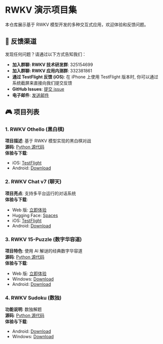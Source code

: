 # RWKV 演示项目集

本仓库展示基于 RWKV 模型开发的多种交互式应用，欢迎体验和反馈问题。

## 📮 反馈渠道

发现任何问题？请通过以下方式告知我们：

- **加入群聊: RWKV 技术研发群**: 325154699
- **加入群聊: RWKV 应用内测群**: 332381861
- **通过 TestFlight 反馈 (iOS)**: 在 iPhone 上使用 TestFlight 版本时, 你可以通过系统截屏来直接向我们提交反馈
- **GitHub Issues**: [提交 issue](https://github.com/HaloWang/RWKV-Demos/issues/new?template=Blank+issue)
- **电子邮件**: [发送邮件](mailto:wangce@rwkvos.com)

## 🎮 项目列表

### 1. RWKV Othello (黑白棋)

**项目描述**: 基于 RWKV 模型实现的黑白棋对战  
**源码**: [Python 源代码](https://github.com/Jellyfish042/RWKV_Othello)  
**体验与下载**:

- iOS: [TestFlight](https://testflight.apple.com/join/YCC3bcD2)
- Android: [Download](https://github.com/HaloWang/RWKV-Demos/releases/download/1.0.0/RWKV.v7.Othello-1.0.3-121.zip)

### 2. RWKV Chat v7 (聊天)

**项目亮点**: 支持多平台运行的对话系统  
**体验与下载**:

- Web 版: [立即体验](https://cryscan.github.io/web-rwkv-puzzles/#/chat)
- Hugging Face: [Spaces](https://huggingface.co/spaces/BlinkDL/RWKV-Gradio-1)
- iOS: [TestFlight](https://testflight.apple.com/join/DaMqCNKh)
- Android: [Download](https://github.com/HaloWang/RWKV-Demos/releases/download/1.0.0/RWKV-Chat-V7-1.0.0-231.zip)

### 3. RWKV 15-Puzzle (数字华容道)

**项目特色**: 使用 AI 解谜的经典数字华容道  
**源码**: [Python 源代码](https://github.com/Jellyfish042/RWKV-15Puzzle)  
**体验与下载**:

- Web 版: [立即体验](https://cryscan.github.io/web-rwkv-puzzles/#/15puzzle)
- Windows: [Download](https://github.com/HaloWang/RWKV-Demos/releases/download/1.0.0/15Puzzle_webgpu_windows.zip)
- Android: [Download](https://github.com/HaloWang/RWKV-Demos/releases/download/1.0.0/RWKV-15Puzzle-0.1.0-102.zip)

### 4. RWKV Sudoku (数独)

**功能说明**: 数独解题  
**源码**: [Python 源代码](https://github.com/Jellyfish042/Sudoku-RWKV)  
**体验与下载**:

- Android: [Download](https://github.com/HaloWang/RWKV-Demos/releases/download/1.0.0/RWKV-Sudoku-0.1.8-140.zip)
- Windows: [Download](https://github.com/HaloWang/RWKV-Demos/releases/download/1.0.0/RWKV-Sudoku-windows-x64-0.1.8-140.zip)
